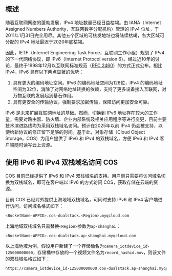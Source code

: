 ## 概述

随着互联网网络的蓬勃发展，IPv4 地址数量已经日益枯竭。由 IANA（Internet Assigned Numbers Authority，互联网数字分配机构）管理的 IPv4 位址，于2011年1月31日完全用尽。其他五个区域的可核发地址也将陆续枯竭，各大区域可分配的 IPv4 地址最迟于2020年底枯竭。

因此，IETF（Internet Engineering Task Force，互联网工作小组）规划了 IPv4 的下一代网络协议，即 IPv6（Internet Protocol version 6）。经过近10年的讨论，最终于1998年12月以互联网标准规范（[RFC 2460](https://tools.ietf.org/html/rfc2460)）的方式正式公布。相比 IPv4，IPv6 具有以下两点显著的优势：

1. 具有更大的编码地址空间。IPv6 的编码地址空间为128位，IPv4 的编码地址空间为32位，消除了对网络地址转换的依赖，支持了更多设备接入互联网，对万物互联的发展起到基石作用。
2. 具有更安全的传输协议，强制要求加密传输，保障访问更加安全可靠。

IPv6 是未来扩展互联网地址的基础。然而，切换到 IPv6 地址存在较大的工作量，需要对路由器、防火墙、企业内部系统及相关应用程序等进行变更，目前主要技术演进路线均为采用双栈域名访问。预计在2025年以前 IPv4 仍会被支持，以便给新协议的修正留下足够的时间。基于此，对象存储（Cloud Object Storage，COS）为用户提供了 IPv6 和 IPv4 的双栈域名，方便 IPv6 和 IPv4 客户端随时读写云上资源。

## 使用 IPv6 和 IPv4 双栈域名访问 COS

COS 目前已经提供了 IPv6 和 IPv4 双栈域名的支持。用户侧只需要将访问域名切换为双栈域名，即可在客户端以 IPv6 的方式访问 COS，获取存储在云端的资源。

目前 COS 已经对外提供上海地域双栈域名，可同时支持 IPv6 和 IPv4 客户端进行访问，访问域名格式如下：

```sh
<BucketName-APPID>.cos-dualstack.<Region>.myqcloud.com
```

上海地域双栈域名只需替换`<Region>`参数为`ap-shanghai`：

```sh
<BucketName-APPID>.cos-dualstack.ap-shanghai.myqcloud.com
```

以上海地域为例，假设用户新建了一个存储桶名为`camera_iotdevice_id-125000000000`，存储桶中存放的一个视频文件名为`record_hashid.mov`，则该文件的双栈域名格式如下：

```sh
https://camera_iotdevice_id-125000000000.cos-dualstack.ap-shanghai.myqcloud.com/record_hashid.mov
```

